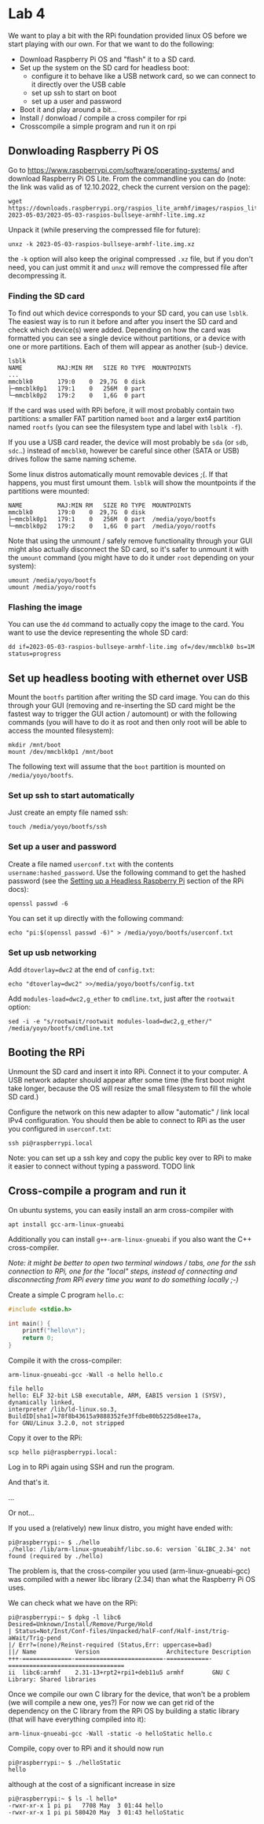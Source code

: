 Lab 4
=====

We want to play a bit with the RPi foundation provided linux OS before we start
playing with our own. For that we want to do the following:

- Download Raspberry Pi OS and "flash" it to a SD card.
- Set up the system on the SD card for headless boot:
  - configure it to behave like a USB network card, so we can connect to it
    directly over the USB cable
  - set up ssh to start on boot
  - set up a user and password
- Boot it and play around a bit...
- Install / donwload / compile a cross compiler for rpi
- Crosscompile a simple program and run it on rpi


Donwloading Raspberry Pi OS
---------------------------

Go to https://www.raspberrypi.com/software/operating-systems/ and download
Raspberry Pi OS Lite. From the commandline you can do (note: the link was valid
as of 12.10.2022, check the current version on the page):

    wget https://downloads.raspberrypi.org/raspios_lite_armhf/images/raspios_lite_armhf-2023-05-03/2023-05-03-raspios-bullseye-armhf-lite.img.xz

Unpack it (while preserving the compressed file for future):

    unxz -k 2023-05-03-raspios-bullseye-armhf-lite.img.xz

the `-k` option will also keep the original compressed `.xz` file, but if you
don't need, you can just ommit it and `unxz` will remove the compressed file
after decompressing it.


### Finding the SD card

To find out which device corresponds to your SD card, you can use `lsblk`. The
easiest way is to run it before and after you insert the SD card and check which
device(s) were added. Depending on how the card was formatted you can see a
single device without partitions, or a device with one or more partitions. Each
of them will appear as another (sub-) device.


    lsblk
    NAME          MAJ:MIN RM   SIZE RO TYPE  MOUNTPOINTS
    ...
    mmcblk0       179:0    0  29,7G  0 disk  
    ├─mmcblk0p1   179:1    0   256M  0 part  
    └─mmcblk0p2   179:2    0   1,6G  0 part  

If the card was used with RPi before, it will most probably contain two
partitions: a smaller FAT partition named `boot` and a larger ext4 partition
named `rootfs` (you can see the filesystem type and label with `lsblk -f`).

If you use a USB card reader, the device will most probably be `sda` (or `sdb`,
`sdc`..) instead of `mmcblk0`, however be careful since other (SATA or USB)
drives follow the same naming scheme.

Some linux distros automatically mount removable devices ;(. If that happens,
you must first umount them. `lsblk` will show the mountpoints if the partitions
were  mounted:

    NAME          MAJ:MIN RM   SIZE RO TYPE  MOUNTPOINTS
    mmcblk0       179:0    0  29,7G  0 disk  
    ├─mmcblk0p1   179:1    0   256M  0 part  /media/yoyo/bootfs
    └─mmcblk0p2   179:2    0   1,6G  0 part  /media/yoyo/rootfs

Note that using the unmount / safely remove functionality through your GUI might
also actually disconnect the SD card, so it's safer to unmount it with the
`umount` command (you might have to do it under `root` depending on your
system):

    umount /media/yoyo/bootfs
    umount /media/yoyo/rootfs

### Flashing the image

You can use the `dd` command to actually copy the image to the card. You want to
use the device representing the whole SD card:

    dd if=2023-05-03-raspios-bullseye-armhf-lite.img of=/dev/mmcblk0 bs=1M status=progress

Set up headless booting with ethernet over USB
----------------------------------------------

Mount the `bootfs` partition after writing the SD card image. You can do this
through your GUI (removing and re-inserting the SD card might be the fastest way
to trigger the GUI action / automount) or with the following commands (you will
have to do it as root and then only root will be able to access the mounted
filesystem):

    mkdir /mnt/boot
    mount /dev/mmcblk0p1 /mnt/boot

The following text will assume that the `boot` partition is mounted on
`/media/yoyo/bootfs`.

### Set up ssh to start automatically

Just create an empty file named ssh:

    touch /media/yoyo/bootfs/ssh

### Set up a user and password

Create a file named `userconf.txt` with the contents `username:hashed_password`.
Use the following command to get the hashed password (see the
[Setting up a Headless Raspberry Pi](https://www.raspberrypi.com/documentation/computers/configuration.html#configuring-a-user)
section of the RPi docs):

    openssl passwd -6

You can set it up directly with the following command:

    echo "pi:$(openssl passwd -6)" > /media/yoyo/bootfs/userconf.txt

### Set up usb networking

Add `dtoverlay=dwc2` at the end of `config.txt`:

    echo "dtoverlay=dwc2" >>/media/yoyo/bootfs/config.txt

Add `modules-load=dwc2,g_ether` to `cmdline.txt`, just after the `rootwait` option:

    sed -i -e "s/rootwait/rootwait modules-load=dwc2,g_ether/" /media/yoyo/bootfs/cmdline.txt


Booting the RPi
---------------

Unmount the SD card and insert it into RPi. Connect it to your computer. A USB
network adapter should appear after some time (the first boot might take longer,
because the OS will resize the small filesystem to fill the whole SD card.)

Configure the network on this new adapter to allow "automatic" / link local IPv4
configuration. You should then be able to connect to RPi as the user you
configured in `userconf.txt`:

    ssh pi@raspberrypi.local

Note: you can set up a ssh key and copy the public key over to RPi to make it
easier to connect without typing a password. TODO link


Cross-compile a program and run it
----------------------------------

On ubuntu systems, you can easily install an arm cross-compiler with

    apt install gcc-arm-linux-gnueabi

Additionally you can install `g++-arm-linux-gnueabi` if you also want the C++
cross-compiler.

*Note: it might be better to open two terminal windows / tabs, one for the ssh
connection to RPi, one for the "local" steps, instead of connecting and
disconnecting from RPi every time you want to do something locally ;-)*

Create a simple C program `hello.c`:

```c
#include <stdio.h>

int main() {
	printf("hello\n");
	return 0;
}
```

Compile it with the cross-compiler:

    arm-linux-gnueabi-gcc -Wall -o hello hello.c

    file hello
    hello: ELF 32-bit LSB executable, ARM, EABI5 version 1 (SYSV), dynamically linked,
    interpreter /lib/ld-linux.so.3, BuildID[sha1]=78f8b43615a9888352fe3ffdbe80b5225d8ee17a,
    for GNU/Linux 3.2.0, not stripped


Copy it over to the RPi:

    scp hello pi@raspberrypi.local:

Log in to RPi again using SSH and run the program.

And that's it.

...

Or not...

If you used a (relatively) new linux distro, you might have ended with:

    pi@raspberrypi:~ $ ./hello
    ./hello: /lib/arm-linux-gnueabihf/libc.so.6: version `GLIBC_2.34' not found (required by ./hello)

The problem is, that the cross-compiler you used (arm-linux-gnueabi-gcc) was
compiled with a newer libc library (2.34) than what the Raspberry Pi OS uses.

We can check what we have on the RPi:

    pi@raspberrypi:~ $ dpkg -l libc6
    Desired=Unknown/Install/Remove/Purge/Hold
    | Status=Not/Inst/Conf-files/Unpacked/halF-conf/Half-inst/trig-aWait/Trig-pend
    |/ Err?=(none)/Reinst-required (Status,Err: uppercase=bad)
    ||/ Name           Version                   Architecture Description
    +++-==============-=========================-============-=================================
    ii  libc6:armhf    2.31-13+rpt2+rpi1+deb11u5 armhf        GNU C Library: Shared libraries

Once we compile our own C library for the device, that won't be a problem (we
will compile a new one, yes?) For now we can get rid of the dependency on the C
library from the RPi OS by building a static library (that will have everything
compiled into it):

    arm-linux-gnueabi-gcc -Wall -static -o helloStatic hello.c

Compile, copy over to RPi and it should now run

    pi@raspberrypi:~ $ ./helloStatic 
    hello

although at the cost of a significant increase in size

    pi@raspberrypi:~ $ ls -l hello*
    -rwxr-xr-x 1 pi pi   7708 May  3 01:44 hello
    -rwxr-xr-x 1 pi pi 580420 May  3 01:43 helloStatic

